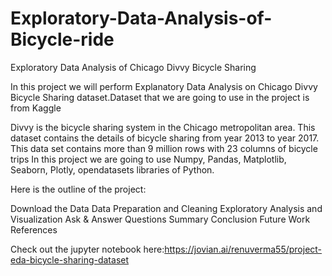 # Exploratory-Data-Analysis-of-Bicycle-ride
Exploratory Data Analysis of Chicago Divvy Bicycle Sharing

In this project we will perform Explanatory Data Analysis on Chicago Divvy Bicycle Sharing dataset.Dataset that we are going to use in the project is from Kaggle

Divvy is the bicycle sharing system in the Chicago metropolitan area.
This dataset contains the details of bicycle sharing from year 2013 to year 2017.
This data set contains more than 9 million rows with 23 columns of bicycle trips
In this project we are going to use Numpy, Pandas, Matplotlib, Seaborn, Plotly, opendatasets libraries of Python.

Here is the outline of the project:

Download the Data
Data Preparation and Cleaning
Exploratory Analysis and Visualization
Ask & Answer Questions
Summary
Conclusion
Future Work
References


Check out the jupyter notebook here:https://jovian.ai/renuverma55/project-eda-bicycle-sharing-dataset

